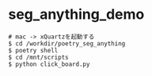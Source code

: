 # seg_anything_demo
```
# mac -> xQuartzを起動する
$ cd /workdir/poetry_seg_anything
$ poetry shell
$ cd /mnt/scripts
$ python click_board.py
```

